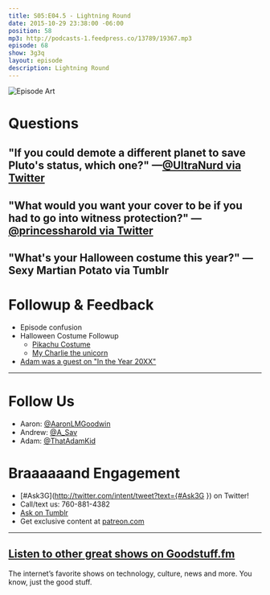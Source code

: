 ```yaml
---
title: S05:E04.5 - Lightning Round
date: 2015-10-29 23:38:00 -06:00
position: 58
mp3: http://podcasts-1.feedpress.co/13789/19367.mp3
episode: 68
show: 3g3q
layout: episode
description: Lightning Round
---
```


![Episode Art][1]

# Questions

## "If you could demote a different planet to save Pluto's status, which one?" —[@UltraNurd via Twitter][2]

## "What would you want your cover to be if you had to go into witness protection?" —[@princessharold via Twitter][3]

## "What's your Halloween costume this year?" —Sexy Martian Potato via Tumblr

# Followup & Feedback

* Episode confusion
* Halloween Costume Followup
    * [Pikachu Costume][4]
    * [My Charlie the unicorn][5]
* [Adam was a guest on "In the Year 20XX"][6]

***

# Follow Us
* Aaron: [@AaronLMGoodwin](http://twitter.com/aaronlmgoodwin)
* Andrew: [@A_Sav](http://twitter.com/a_sav)
* Adam: [@ThatAdamKid](http://twitter.com/thatadamkid)

# Braaaaaand Engagement
* [#Ask3G](http://twitter.com/intent/tweet?text={#Ask3G }) on Twitter!
* Call/text us: 760-881-4382
* [Ask on Tumblr](http://3g3q.co/ask)
* Get exclusive content at [patreon.com](http://www.patreon.com/3g3q)

***

## [Listen to other great shows on Goodstuff.fm](http://goodstuff.fm/)
The internet’s favorite shows on technology, culture, news and more. You know, just the good stuff.

[1]: http://l.gdwn.co/1kp1T.gif
[2]: http://twitter.com/UltraNurd/status/654423534895149056
[3]: http://twitter.com/princessharold/status/659468482837241856
[4]: http://imgur.com/gallery/FpLI7h
[5]: http://l.gdwn.co/1k1QF
[6]: http://intheyear20xx.podbean.com/e/e010-in-the-year-20xx/
[7]: http://twitter.com/aaronlmgoodwin
[8]: http://twitter.com/a_sav
[9]: http://twitter.com/thatadamkid
[10]: http://goodstuff.fm/3g3q/
